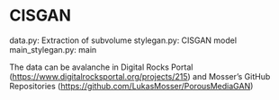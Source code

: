 # CISGAN

data.py: Extraction of subvolume 
stylegan.py: CISGAN model 
main_stylegan.py: main

The data can be avalanche in Digital Rocks Portal (https://www.digitalrocksportal.org/projects/215) and Mosser’s GitHub Repositories (https://github.com/LukasMosser/PorousMediaGAN)
